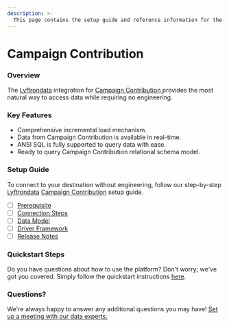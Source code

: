 ```yaml
---
description: >-
  This page contains the setup guide and reference information for the Campaign Contribution source connector.
---
```


# Campaign Contribution

### Overview

The [Lyftrondata](https://www.lyftrondata.com/) integration for [Campaign Contribution](https://www.lyftrondata.com/integration/campaign-contribution/)[ ](https://www.lyftrondata.com/integration/campaign-contribution/)provides the most natural way to access data while requiring no engineering.

### Key Features

* Comprehensive incremental load mechanism.
* Data from Campaign Contribution is available in real-time.&#x20;
* ANSI SQL is fully supported to query data with ease.
* Ready to query Campaign Contribution relational schema model.

### Setup Guide

To connect to your destination without engineering, follow our step-by-step [Lyftrondata](https://www.lyftrondata.com/)  [Campaign Contribution](https://www.lyftrondata.com/integration/campaign-contribution/) setup guide.

* [ ] [Prerequisite](../../marketing-analytics/campaign-contribution/prerequisite.md)
* [ ] [Connection Steps](../../marketing-analytics/campaign-contribution/connection-steps.md)
* [ ] [Data Model](../../marketing-analytics/campaign-contribution/data-model/)
* [ ] [Driver Framework](../../marketing-analytics/campaign-contribution/driver-framework/)
* [ ] [Release Notes](../../marketing-analytics/campaign-contribution/release-notes.md)

### Quickstart Steps

Do you have questions about how to use the platform? Don't worry; we've got you covered. Simply follow the quickstart instructions [here](../../../quickstart-steps.md).

### Questions? <a href="#questions" id="questions"></a>

We're always happy to answer any additional questions you may have! [Set up a meeting with our data experts.](https://www.lyftrondata.com/book-a-meeting/)

